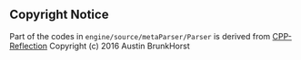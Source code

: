 ﻿## Copyright Notice

Part of the codes in `engine/source/metaParser/Parser` is derived from [CPP-Reflection](https://github.com/AustinBrunkHorst/CPP-Reflection) Copyright (c) 2016 Austin BrunkHorst
